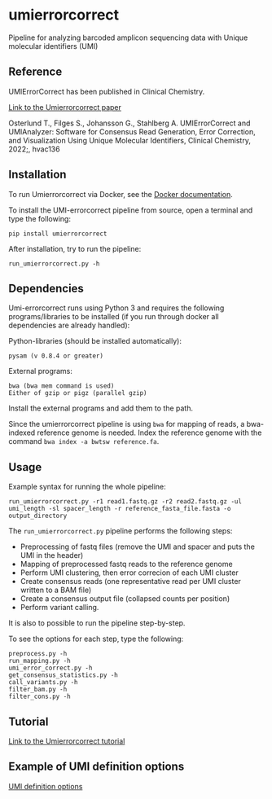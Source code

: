 # umierrorcorrect

Pipeline for analyzing barcoded amplicon sequencing data with Unique molecular identifiers (UMI)


Reference
---------

UMIErrorCorrect has been published in Clinical Chemistry.

[Link to the Umierrorcorrect paper](https://doi.org/10.1093/clinchem/hvac136)

Osterlund T., Filges S., Johansson G., Stahlberg A. UMIErrorCorrect and UMIAnalyzer: Software for Consensus Read Generation, Error Correction, and Visualization Using Unique Molecular Identifiers, Clinical Chemistry, 2022;, hvac136

Installation
------------

To run Umierrorcorrect via Docker, see the [Docker documentation](doc/docker.md).

To install the UMI-errorcorrect pipeline from source, open a terminal and type the following:

```
pip install umierrorcorrect
```
    
After installation, try to run the pipeline:

```
run_umierrorcorrect.py -h
```

Dependencies
------------

Umi-errorcorrect runs using Python 3 and requires the following programs/libraries to be installed (if you run through docker all dependencies are already handled):

Python-libraries (should be installed automatically):

    pysam (v 0.8.4 or greater)

External programs:

    bwa (bwa mem command is used)
    Either of gzip or pigz (parallel gzip)

Install the external programs and add them to the path.

Since the umierrorcorrect pipeline is using `bwa` for mapping of reads, a bwa-indexed reference genome is needed. Index the reference genome with the command `bwa index -a bwtsw reference.fa`.

Usage
-----

Example syntax for running the whole pipeline:

    run_umierrorcorrect.py -r1 read1.fastq.gz -r2 read2.fastq.gz -ul umi_length -sl spacer_length -r reference_fasta_file.fasta -o output_directory

The ``run_umierrorcorrect.py`` pipeline performs the following steps:

- Preprocessing of fastq files (remove the UMI and spacer and puts the UMI in the header)
- Mapping of preprocessed fastq reads to the reference genome
- Perform UMI clustering, then error correcion of each UMI cluster
- Create consensus reads (one representative read per UMI cluster written to a BAM file)
- Create a consensus output file (collapsed counts per position)
- Perform variant calling.

It is also to possible to run the pipeline step-by-step.

To see the options for each step, type the following:

```
preprocess.py -h
run_mapping.py -h
umi_error_correct.py -h
get_consensus_statistics.py -h
call_variants.py -h
filter_bam.py -h
filter_cons.py -h
```
Tutorial
--------

[Link to the Umierrorcorrect tutorial](https://github.com/stahlberggroup/umierrorcorrect/wiki/Tutorial)


Example of UMI definition options
----------------------------------

[UMI definition options](https://github.com/stahlberggroup/umierrorcorrect/wiki/UMI-definition-options)
